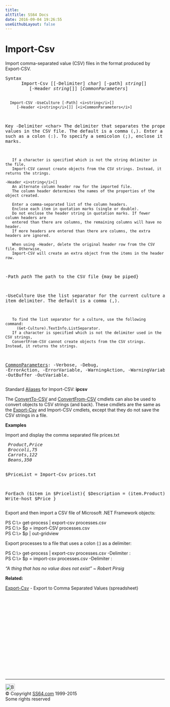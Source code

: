 ```yaml
---
title:
altTitle: SS64 Docs
date: 2016-09-04 19:26:55
useGithubLayout: false
---
```

<!-- #BeginLibraryItem "/Library/head_ps.lbi" --><!-- #EndLibraryItem --><h1>Import-Csv</h1> 
<p>Import comma-separated value (CSV) files in the format produced by Export-CSV.</p>
<pre>Syntax
      Import-Csv [[-Delimiter] <i>char</i>] [-path] <i>string</i>[]
         [-Header <i>string</i>[]] [<i>CommonParameters</i>]

      Import-CSV -UseCulture [-Path] <i>string</i>[]
         [-Header <i>string</i>[]] [<i>CommonParameters</i>]

Key
   -Delimiter &lt;char&gt;
       The delimiter that separates the property values in the CSV file.
       The default is a comma (,).
       Enter a character, such as a colon (:). To specify a semicolon (;), enclose it in quotation marks.

       If a character is specified which is not the string delimiter in the file,
       Import-CSV cannot create objects from the CSV strings. Instead, it returns the strings.

    -Header <i>string</i>[]
       An alternate column header row for the imported file.
       The column header determines the names of the properties of the object created.

       Enter a comma-separated list of the column headers.
       Enclose each item in quotation marks (single or double).
       Do not enclose the header string in quotation marks. If fewer column headers are
       entered than there are columns, the remaining columns will have no header.
       If more headers are entered than there are columns, the extra headers are ignored.

       When using -Header, delete the original header row from the CSV file. Otherwise,
       Import-CSV will create an extra object from the items in the header row.

   -Path <i>path</i>
       The path to the CSV file {may be piped}

   -UseCulture
       Use the list separator for the current culture as the item delimiter.
       The default is a comma (,).

       To find the list separator for a culture, use the following command:
         (Get-Culture).TextInfo.ListSeparator. 
       If a character is specified which is not the delimiter used in the CSV strings,
       ConvertFrom-CSV cannot create objects from the CSV strings. Instead, it returns the strings.

   <a href="common.html">CommonParameters</a>:
       -Verbose, -Debug, -ErrorAction, -ErrorVariable, -WarningAction, -WarningVariable,
       -OutBuffer -OutVariable.</pre>
<p>Standard <a href="get-alias.html">Aliases</a> for Import-CSV:<span class="code"> <b>ipcsv</b></span></p>
<p>The <a href="convertto-csv.html">ConvertTo-CSV</a> and <a href="convertfrom-csv.html">ConvertFrom-CSV</a> cmdlets can also be used to convert objects to CSV strings (and back). These 
cmdlets are the same as the <a href="export-csv.html">Export-Csv</a> and Import-CSV cmdlets, except that they do not save the CSV strings in a file.</p>
<p><b>Examples</b></p>
<p>Import and display the comma separated file prices.txt</p>
<pre><i> Product,Price
 Broccoli,75
 Carrots,122
 Beans,350</i>

$PriceList = Import-Csv prices.txt 

ForEach ($item in $Pricelist){ 
  $Description = $($item.Product)
  $Price = $($item.Price)
  Write-host $Description
  Write-host $Price
}
</pre>
<p>Export and then import a CSV file of Microsoft .NET Framework objects:</p>
<p><span class="code">PS C:\&gt; get-process | export-csv processes.csv<br>
PS C:\&gt; $p = import-CSV processes.csv<br>
PS C:\&gt; $p | out-gridview</span></p>
<p>Export processes to a file that uses a colon (:) as a delimiter:</p>
<p><span class="code">PS C:\&gt; get-process | export-csv processes.csv -Delimiter :<br>
PS C:\&gt; $p = import-csv processes.csv -Delimiter :</span></p>
<p class="quote"><i>“A thing that has no value does not exist” ~ Robert Pirsig</i></p>
<p><b>Related:</b></p>
<p>  <a href="export-csv.html">Export-Csv</a> - Export to Comma Separated Values (spreadsheet)</p><!-- #BeginLibraryItem "/Library/foot_ps.lbi" --><p>
<!-- PowerShell300 -->
<ins class="adsbygoogle" style="display:inline-block;width:300px;height:250px" data-ad-client="ca-pub-6140977852749469" data-ad-slot="6253539900"></ins>
<script>
(adsbygoogle = window.adsbygoogle || []).push({});
</script></p>
<hr>
<div id="bl" class="footer"><a href="import-csv.html#"><img src="../images/top.png" width="30" height="22" alt="Back to the Top"></a></div>
<div id="br" class="footer, tagline">© Copyright <a href="../index.html">SS64.com</a> 1999-2015<br>
Some rights reserved</div><!-- #EndLibraryItem -->

